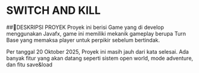 # SWITCH AND KILL

##📘DESKRIPSI PROYEK
Proyek ini berisi Game yang di develop menggunakan Javafx, game ini memiliki mekanik gameplay berupa Turn Base yang memaksa player untuk perpikir sebelum bertindak.

Per tanggal 20 Oktober 2025, Proyek ini masih jauh dari kata selesai. Ada banyak fitur yang akan datang seperti sistem open world, mode adventure, dan fitu save&load